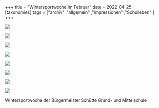+++
title = "Wintersportwoche im Februar"
date = 2022-04-25
[taxonomies]
tags = ["archiv" ,"allgemein" ,"impressionen" ,"Schulleben" ]
+++

[![](images/IMG_20220225_094340_1-1024x768.jpg)](https://volksschule-partenkirchen.de/wp-content/uploads/IMG_20220225_094340_1-scaled.jpg)

[![](images/Jonathan-2a-768x1024.jpeg)](https://volksschule-partenkirchen.de/wp-content/uploads/Jonathan-2a.jpeg)

[![](images/Finnley-1a-768x1024.jpeg)](https://volksschule-partenkirchen.de/wp-content/uploads/Finnley-1a.jpeg)

[![](images/Xaver-1a-768x1024.jpeg)](https://volksschule-partenkirchen.de/wp-content/uploads/Xaver-1a.jpeg)

[![](images/IMG_20220225_094853_5-768x1024.jpg)](https://volksschule-partenkirchen.de/wp-content/uploads/IMG_20220225_094853_5-scaled.jpg)

[![](images/IMG_20220224_104940_1-768x1024.jpg)](https://volksschule-partenkirchen.de/wp-content/uploads/IMG_20220224_104940_1-scaled.jpg)

[![](images/IMG_20220225_094357_5-768x1024.jpg)](https://volksschule-partenkirchen.de/wp-content/uploads/IMG_20220225_094357_5-scaled.jpg)

[![](images/IMG_20220225_095138_9-768x1024.jpg)](https://volksschule-partenkirchen.de/wp-content/uploads/IMG_20220225_095138_9-scaled.jpg)

Wintersportwoche der Bürgermeister Schütte Grund- und Mittelschule
